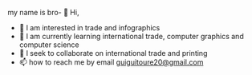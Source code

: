 my name is bro- 👋 Hi, 
- 👀 I am interested in trade and infographics
- 🌱 I am currently learning international trade, computer graphics and computer science
- 💞️ I seek to collaborate on international trade and printing
- 📫 how to reach me by email guiguitoure20@gmail.com

<!---
broh2/broh2 is a ✨ special ✨ repository because its `README.md` (this file) appears on your GitHub profile.
You can click the Preview link to take a look at your changes.
--->
